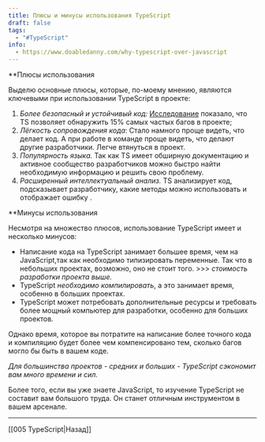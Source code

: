 ```yaml
---
title: Плюсы и минусы использования TypeScript
draft: false
tags:
  - "#TypeScript"
info:
  - https://www.doabledanny.com/why-typescript-over-javascript
---
```

**Плюсы использования

Выделю основные плюсы, которые, по-моему мнению, являются ключевыми при использовании TypeScript в проекте:

1. *Более безопасный и устойчивый код:* [Исследование](https://www.freecodecamp.org/news/learn-typescript-beginners-guide/) показало, что TS позволяет обнаружить 15% самых частых багов в проекте;
2. *Лёгкость сопровождения кода*: Стало намного проще видеть, что делает код. А при работе в команде проще видеть, что делают другие разработчики. Легче втянуться в проект.
3. *Популярность языка.* Так как TS имеет обширную документацию и активное сообщество разработчиков можно быстро найти необходимую информацию и решить свою проблему.
4. *Расширенный интеллектуальный анализ.* TS анализирует код, подсказывает разработчику, какие методы можно использовать и отображает ошибку .

**Минусы использования

Несмотря на множество плюсов, использование TypeScript имеет и несколько минусов:
-   Написание кода на TypeScript занимает большее время, чем на JavaScript,так как необходимо типизировать переменные. Так что в небольших проектах, возможно, оно не стоит того. >>> *стоимость разработки проекта выше.*
-   TypeScript *необходимо компилировать*, а это занимает время, особенно в больших проектах.
-   TypeScript может потребовать дополнительные ресурсы и требовать более мощный компьютер для разработки, особенно для больших проектов.

Однако время, которое вы потратите на написание более точного кода и компиляцию будет более чем компенсировано тем, сколько багов могло бы быть в вашем коде.

*Для большинства проектов - средних и больших - TypeScript сэкономит вам много времени и сил.*

Более того, если вы уже знаете JavaScript, то изучение TypeScript не составит вам большого труда. Он станет отличным инструментом в вашем арсенале.

_____

[[005 TypeScript|Назад]]